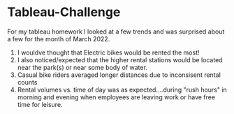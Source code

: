 # Tableau-Challenge

For my tableau homework I looked at a few trends and was surprised about a few for the month of March 2022.

  1. I wouldve thought that Electric bikes would be rented the most!
  2. I also noticed/expected that the higher rental stations would be located near the park(s) or near some body of water.
  3. Casual bike riders averaged longer distances due to inconsisent rental counts
  4. Rental volumes vs. time of day was as expected....during "rush hours" in morning and evening when employees are leaving work or have free time for leisure.
  
